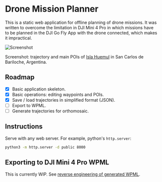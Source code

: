 # Drone Mission Planner

This is a static web application for offline planning of drone missions. It was written to overcome the limitation in DJI Mini 4 Pro in which missions have to be planned in the DJI Go Fly App with the drone connected, which makes it impractical. 

![Screenshot](./doc/assets/screenshot.png)

Screenshot: trajectory and main POIs of [Isla Huemul](https://es.wikipedia.org/wiki/Isla_Huemul) in San Carlos de Bariloche, Argentina.

## Roadmap

- [x] Basic application skeleton.
- [x] Basic operations: editing waypoints and POIs.
- [x] Save / load trajectories in simplified format (JSON).
- [ ] Export to WPML.
- [ ] Generate trajectories for orthomosaic.

## Instructions

Serve with any web server. For example, python's `http.server`:

~~~bash
python3 -m http.server -d public 8000
~~~

## Exporting to DJI Mini 4 Pro WPML

This is currently WIP. See [reverse engineering of generated WPML](./doc/WPMLReverseEngineering.md).